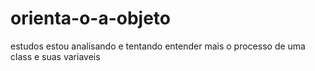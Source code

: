 # orienta-o-a-objeto
estudos
estou analisando e tentando entender mais o processo de uma class e suas variaveis 
